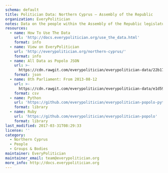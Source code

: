 ```yaml
---
schema: default
title: Politician Data: Northern Cyprus — Assembly of the Republic
organization: EveryPolitician
notes: Data on the people within the Assembly of the Republic legislature of Northern Cyprus.
resources:
  - name: How To Use The Data
    url: 'http://docs.everypolitician.org/use_the_data.html'
    format: info
  - name: View on EveryPolitician
    url: 'http://everypolitician.org/northern-cyprus/'
    format: info
  - name: All Data as Popolo JSON
    url: >-
      https://cdn.rawgit.com/everypolitician/everypolitician-data/22b17a001be6d4d3fa6d007147ebb54f8099fa7f/data/Northern_Cyprus/Assembly/ep-popolo-v1.0.json
    format: json
  - name: 8th Parliament: From 2013-08-12
    url: >-
      https://cdn.rawgit.com/everypolitician/everypolitician-data/e1d590b5a0bca8609b92e0f1b6d8c24558b4951f/data/Northern_Cyprus/Assembly/term-14.csv
    format: csv
  - name: Python
    url: 'https://github.com/everypolitician/everypolitician-popolo-python'
    format: library
  - name: Ruby
    url: 'https://github.com/everypolitician/everypolitician-popolo'
    format: library
last_modified: 2017-03-31T08:29:33
license: ''
category:
  - Northern Cyprus
  - People
  - Groups & Bodies
maintainer: EveryPolitician
maintainer_email: team@everypolitician.org
more_info: http://docs.everypolitician.org
---
```

